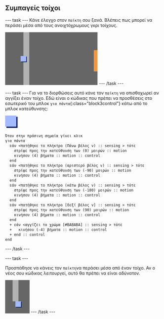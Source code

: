 ## Συμπαγείς τοίχοι

--- task --- Κάνε έλεγχο στον `παίκτη` σου ξανά. Βλέπεις πως μπορεί να περάσει μέσα από τους ανοιχτόχρωμους γκρι τοίχους.

![screenshot](images/world-walls.png) --- /task ---

--- task --- Για να το διορθώσεις αυτό κάνε τον `παίκτη` να οπισθοχωρεί αν αγγίξει έναν τοίχο. Εδώ είναι ο κώδικας που πρέπει να προσθέσεις στο εσωτερικό του μπλοκ `για πάντα`{:class="block3control"} κάτω από το μπλοκ κατεύθυνσης:

![παίκτης](images/player.png)

```blocks3
Όταν στην πράσινη σημαία γίνει κλικ
για πάντα 
  εάν <πατήθηκε το πλήκτρο (Πάνω βέλος v) :: sensing > τότε 
    στρίψε προς την κατεύθυνση των (0) μοιρών :: motion
    κινήσου (4) βήματα :: motion :: control
  end
  εάν <πατήθηκε το πλήκτρο (αριστερό βέλος v) :: sensing > τότε 
    στρίψε προς την κατεύθυνση των (-90) μοιρών :: motion
    κινήσου (4) βήματα :: motion :: control
  end
  εάν <πατήθηκε το πλήκτρο (κάτω βέλος v) :: sensing > τότε 
    στρίψε προς την κατεύθυνση των (-180) μοιρών :: motion
    κινήσου (4) βήματα :: motion :: control
  end
  εάν <πατήθηκε το πλήκτρο [δεξί βέλος v] :: sensing > τότε 
    στρίψε προς την κατεύθυνση των (90) μοιρών :: motion
    κινήσου (4) βήματα :: motion :: control
  end
  + εάν <αγγίζει το χρώμα [#BABABA] :: sensing > τότε 
  +   κινήσου (-4) βήματα :: motion :: control
  + end :: control
end
```

--- /task ---

--- task ---

Προσπάθησε να κάνεις τον `παίκτη`να περάσει μέσα από έναν τοίχο. Αν ο νέος σου κώδικας λειτουργεί, αυτό θα πρέπει να είναι αδύνατον.

![screenshot](images/world-walls-test.png) --- /task ---